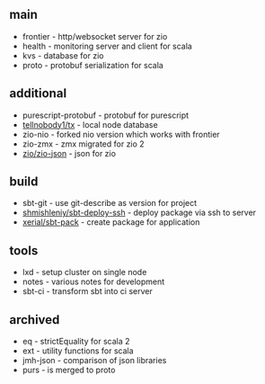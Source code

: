 ## main
* frontier - http/websocket server for zio
* health - monitoring server and client for scala
* kvs - database for zio
* proto - protobuf serialization for scala

## additional
* purescript-protobuf - protobuf for purescript
* [tellnobody1/tx](https://github.com/tellnobody1/tx/) - local node database
* zio-nio - forked nio version which works with frontier
* zio-zmx - zmx migrated for zio 2
* [zio/zio-json](https://github.com/zio/zio-json) - json for zio

## build
* sbt-git - use git-describe as version for project
* [shmishleniy/sbt-deploy-ssh](https://github.com/shmishleniy/sbt-deploy-ssh) - deploy package via ssh to server
* [xerial/sbt-pack](https://github.com/xerial/sbt-pack) - create package for application

## tools
* lxd - setup cluster on single node
* notes - various notes for development
* sbt-ci - transform sbt into ci server

## archived
* eq - strictEquality for scala 2
* ext - utility functions for scala
* jmh-json - comparison of json libraries
* purs - is merged to proto
